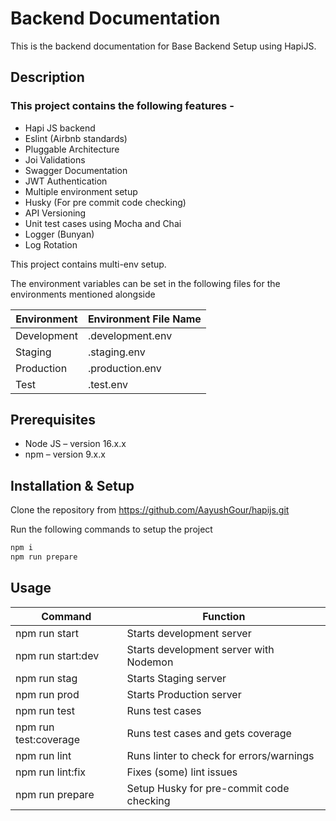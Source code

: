 # Backend Documentation

This is the backend documentation for Base Backend Setup using HapiJS.

## Description
### This project contains the following features - 
-	Hapi JS backend
-	Eslint (Airbnb standards)
-	Pluggable Architecture
-	Joi Validations
-	Swagger Documentation
-	JWT Authentication
-	Multiple environment setup
-	Husky (For pre commit code checking)
-	API Versioning
-	Unit test cases using Mocha and Chai
-	Logger (Bunyan)
-	Log Rotation

This project contains multi-env setup.

The environment variables can be set in the following files for the environments mentioned alongside

| Environment | Environment File Name |
|-------------|-----------------------|
| Development | .development.env      |
| Staging     | .staging.env          |
| Production  | .production.env       |
| Test        | .test.env             |

## Prerequisites
- Node JS – version 16.x.x
- npm – version 9.x.x

## Installation & Setup

Clone the repository from https://github.com/AayushGour/hapijs.git

Run the following commands to setup the project

```bash
npm i
npm run prepare
```

## Usage

| Command | Function |
|---|---|
| npm run start | Starts development server |
| npm run start:dev | Starts development server with Nodemon |
| npm run stag | Starts Staging server |
| npm run prod | Starts Production server |
| npm run test | Runs test cases |
| npm run test:coverage | Runs test cases and gets coverage |
| npm run lint | Runs linter to check for errors/warnings |
| npm run lint:fix | Fixes (some) lint issues |
| npm run prepare | Setup Husky for pre-commit code checking |

